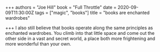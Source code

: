 +++
authors = "Joe Hill"
book = "Full Throttle"
date = 2020-09-09T11:30:00Z
tags = ["magic", "books"]
title = "books are enchanted wardrobes"

+++
I also still believe that books operate along the same principles as enchanted wardrobes. You climb into that little space and come out the other side in a vast and secret world, a place both more frightening and more wonderful than your own.